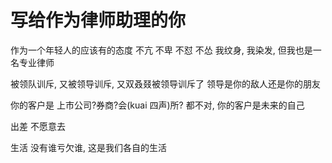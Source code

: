 # 写给作为律师助理的你

作为一个年轻人的应该有的态度
不亢 不卑
不怼 不怂
我纹身, 我染发, 但我也是一名专业律师

被领队训斥, 又被领导训斥, 又双叒叕被领导训斥了
领导是你的敌人还是你的朋友

你的客户是
上市公司?券商?会(kuai 四声)所?
都不对, 你的客户是未来的自己


出差
不愿意去

生活
没有谁亏欠谁, 这是我们各自的生活